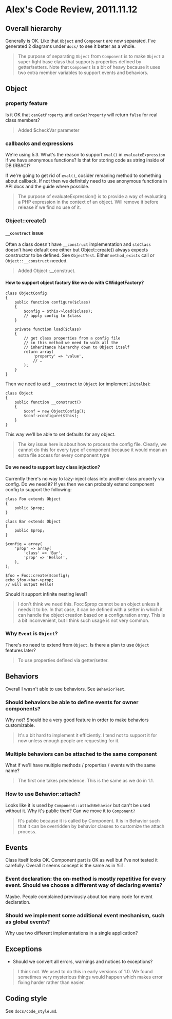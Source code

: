 Alex's Code Review, 2011.11.12
==============================

Overall hierarchy
------------------

Generally is OK. Like that `Object` and `Component` are now separated.
I've generated 2 diagrams under `docs/` to see it better as a whole.

> The purpose of separating `Object` from `Component` is to make `Object`
> a super-light base class that supports properties defined by getter/setters.
> Note that `Component` is a bit of heavy because it uses two extra member
> variables to support events and behaviors.


Object
------

### property feature

Is it OK that `canGetProperty` and `canSetProperty` will return `false` for real
class members?

> Added $checkVar parameter

### callbacks and expressions

We're using 5.3. What's the reason to support `eval()` in `evaluateExpression` if
we have anonymous functions? Is that for storing code as string inside of DB (RBAC)?

If we're going to get rid of `eval()`, cosider remaning method to something about callback.
If not then we definitely need to use anonymous functions in API docs and the guide
where possible.

> The purpose of evaluateExpression() is to provide a way of evaluating a PHP expression
> in the context of an object. Will remove it before release if we find no use of it.

### Object::create()

#### `__construct` issue

Often a class doesn't have `__construct` implementation and `stdClass` doesn't have
default one either but Object::create() always expects constructor to be
defined. See `ObjectTest`. Either `method_exists` call or `Object::__construct` needed.

> Added Object::__construct.

#### How to support object factory like we do with CWidgetFactory?

~~~
class ObjectConfig
{
	public function configure($class)
	{
		$config = $this->load($class);
		// apply config to $class
	}

	private function load($class)
	{
		// get class properties from a config file
		// in this method we need to walk all the
		// inheritance hierarchy down to Object itself
		return array(
			'property' => 'value',
			// …
		);
	}
}
~~~

Then we need to add `__construct` to `Object` (or implement `Initalbe`):

~~~
class Object
{
	public function __construct()
	{
		$conf = new ObjectConfig();
		$conf->configure($this);
	}
}
~~~

This way we'll be able to set defaults for any object.

> The key issue here is about how to process the config file. Clearly, we cannot
> do this for every type of component because it would mean an extra file access
> for every component type

#### Do we need to support lazy class injection?

Currently there's no way to lazy-inject class into another class property via
config. Do we need it? If yes then we can probably extend component config to support
the following:

~~~
class Foo extends Object
{
	public $prop;
}

class Bar extends Object
{
	public $prop;
}

$config = array(
	'prop' => array(
		'class' => 'Bar',
		'prop' => 'Hello!',
	),
);

$foo = Foo::create($config);
echo $foo->bar->prop;
// will output Hello!
~~~

Should it support infinite nesting level?

> I don't think we need this. Foo::$prop cannot be an object unless it needs it to be.
> In that case, it can be defined with a setter in which it can handle the object creation
> based on a configuration array. This is a bit inconvenient, but I think such usage is
> not very common.

### Why `Event` is `Object`?

There's no need to extend from `Object`. Is there a plan to use `Object` features
later?

> To use properties defined via getter/setter.


Behaviors
---------

Overall I wasn't able to use behaviors. See `BehaviorTest`.

### Should behaviors be able to define events for owner components?

Why not? Should be a very good feature in order to make behaviors customizable.

> It's a bit hard to implement it efficiently. I tend not to support it for now
> unless enough people are requesting for it.

### Multiple behaviors can be attached to the same component

What if we'll have multiple methods / properties / events with the same name?

> The first one takes precedence. This is the same as we do in 1.1.

### How to use Behavior::attach?

Looks like it is used by `Component::attachBehavior` but can't be used without it.
Why it's public then? Can we move it to `Component?`

> It's public because it is called by Component. It is in Behavior such that
> it can be overridden by behavior classes to customize the attach process.

Events
------

Class itself looks OK. Component part is OK as well but I've not tested
it carefully. Overall it seems concept is the same as in Yii1.

### Event declaration: the on-method is mostly repetitive for every event. Should we choose a different way of declaring events?

Maybe. People complained previously about too many code for event declaration.

### Should we implement some additional event mechanism, such as global events?

Why use two different implementations in a single application?

Exceptions
----------

- Should we convert all errors, warnings and notices to exceptions?

> I think not. We used to do this in early versions of 1.0. We found sometimes
> very mysterious things would happen which makes error fixing harder rather than
> easier.

Coding style
------------

See `docs/code_style.md`.